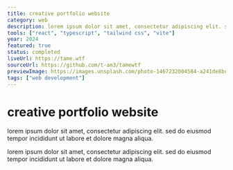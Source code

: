 ```yaml
---
title: creative portfolio website
category: web
description: lorem ipsum dolor sit amet, consectetur adipiscing elit. sed do eiusmod tempor incididunt ut labore et dolore magna aliqua.
tools: ["react", "typescript", "tailwind css", "vite"]
year: 2024
featured: true
status: completed
liveUrl: https://tame.wtf
sourceUrl: https://github.com/t-am3/tamewtf
previewImage: https://images.unsplash.com/photo-1467232004584-a241de8bcf5d?w=800&h=600&fit=crop&crop=center
tags: ["web development"]
---
```


# creative portfolio website

lorem ipsum dolor sit amet, consectetur adipiscing elit. sed do eiusmod tempor incididunt ut labore et dolore magna aliqua.


lorem ipsum dolor sit amet, consectetur adipiscing elit. sed do eiusmod tempor incididunt ut labore et dolore magna aliqua.
